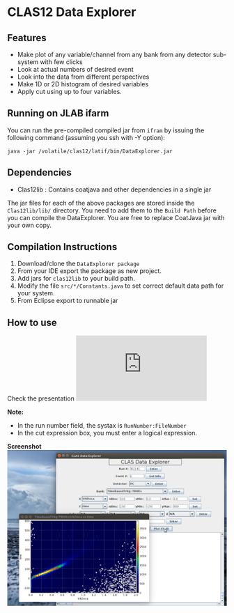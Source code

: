 CLAS12 Data Explorer
=======================

Features
----------

 - Make plot of any variable/channel from any bank from any detector sub-system with few clicks 
 - Look at actual numbers of desired event
 - Look into the data from different perspectives
 - Make 1D or 2D histogram of desired variables
 - Apply cut using up to four variables.


Running on JLAB ifarm
---------------------
You can run the pre-compiled compiled jar from ```ifram``` by issuing the following command (assuming you ssh with -Y option):
```
java -jar /volatile/clas12/latif/bin/DataExplorer.jar
```

Dependencies
--------------

 - Clas12lib : Contains coatjava and other dependencies in a single jar

The jar files for each of the above packages are stored inside the ```Clas12lib/lib/``` directory. You need to add them to the ```Build Path``` before you can compile the DataExplorer. You are free to replace CoatJava jar with your own copy.

Compilation Instructions
------------------------

1. Download/clone the ```DataExplorer package```
2. From your IDE export the package as new project.
3. Add jars for ```clas12lib``` to your build path.
4. Modify the file ```src/*/Constants.java``` to set correct default data path for your system.
5. From Eclipse export to runnable jar

How to use
----------

Check the presentation ![here](https://userweb.jlab.org/~latif/Hall_B/DC_Update_CalCom_meeting_July14_2017.pdf)

**Note:**
- In the run number field, the systax is ```RunNumber:FileNumber```
- In the cut expression box, you must enter a logical expression. 


**Screenshot**
![Demo](Demo.jpg)
